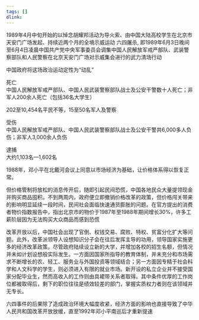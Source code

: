 ```yaml
---
tags: []
dlink:
---
```

1989年4月中旬开始的以悼念胡耀邦活动为导火索、由中国大陆高校学生在北京市天安门广场发起、持续近两个月的全境示威运动
六四屠杀, 即1989年6月3日晚间至6月4日凌晨中国共产党中央军事委员会调集中国人民解放军戒严部队、武装警察部队和人民警察在北京天安门广场对示威集会进行的武力清场行动

中国政府将这场政治运动定性为“动乱”


死亡	
中国人民解放军戒严部队、中国人民武装警察部队战士及公安干警数十人死亡；非军人200余人死亡（包括36名大学生）

202至10,454名平民不等，15至50名军人及警察


受伤	
中国人民解放军戒严部队、中国人民武装警察部队战士及公安干警共6,000多人负伤；非军人3,000余人负伤

逮捕	
大约1,103名—1,602名




1988年，邓小平在北戴河会议上同意以市场经济为基础，让价格体系得以恢复正常。

但价格管制将放松的消息传开后，随即引起民间恐慌，中国各地民众大量提领现金并购买商品囤积。不到两周内，政府便立即撤销价格改革的政策，但价格闯关带来的影响明显延续一段时间，民间社会面临快速通货膨胀的问题。在官方提出的消费者物价指数报告中，指出北京市的物价于1987年至1988年期间增长30%，许多工薪阶层因为无法购买大众商品而感到恐慌

改革开放以后，中国社会出现了官倒、权钱交易、腐败、特权、贫富分化扩大等问题。此外，改革派领导人设想知识分子会在往后发挥主导的功用，领导国家实施更多的经济改革政策。尽管政府陆续设立新的大学，并增加各校的招生名额，但情况并未如计划设想般实际发生。一方面因国家所指导的教育体制，并未充分和市场需求不断增长的农、轻工、服务业与外国投资等领域结合；另一方面因专精于社会科学和人文科学的学生，则必须进入有限的就业市场。新开设的私立企业并不接受国家分配毕业生，然而高收入的工作则由具裙带关系者取得。其中条件优厚的工作岗位都被取得后，剩下的职位往往是绩效较差的部门，掌握实质权力者则在该领域并无专长。


六四事件的后果除了造成政治环境大幅度收紧，经济方面的影响也直接导致了中华人民共和国改革开放放缓，直至1992年邓小平南巡后才重新提速